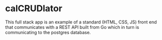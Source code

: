 # calCRUDlator

This full stack app is an example of a standard (HTML, CSS, JS) front end that communicates with a REST API built from Go which in turn is communicating to the postgres database.
